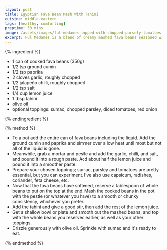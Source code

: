 ```yaml
---
layout: post
title: Egyptian Fava Bean Mash With Tahini
cuisine: middle-eastern
tags: [healthy, comforting]
preptime: 30 mins
image: /assets/images/ful-medames-topped-with-chopped-parsely-tomatoes-radishes-sumac-olive-oil.webp
excerpt: Ful Medames is a blend of creamy mashed fava beans seasoned with aromatic spices, topped with fresh ingredients. Great for breakfast, lunch or dinner.
---
```


{% ingredient %}

- 1 can of cooked fava beans (350g)
- 1/2 tsp ground cumin
- 1/2 tsp paprika
- 2 cloves garlic, roughly chopped
- 1/2 jalapeño chilli, roughly chopped
- 1/2 tsp salt
- 1/4 cup lemon juice
- 1 tbsp tahini
- olive oil
- optional toppings: sumac, chopped parsley, diced tomatoes, red onion

{% endingredient %}

{% method %}

- To a pot add the entire can of fava beans including the liquid. Add the ground cumin and paprika and simmer over a low heat until most but not all of the liquid is gone.
- Meanwhile, grab a mortar and pestle and add the garlic, chilli, and salt, and pound it into a rough paste. Add about half the lemon juice and pound it into a smoother paste.
- Prepare your chosen toppings; sumac, parsley and tomatoes are pretty essential, but you can experiment. I've also use capsicum, radishes, coriander, feta cheese, etc.
- Now that the fava beans have softened, reserve a tablespoon of whole beans to put on the top at the end. Mash the cooked beans in the pot with the pestle (or whatever you have) to a smooth or chunky consistency, whichever you prefer.
- Add the tahini and give a good stir, then add the rest of the lemon juice.
- Get a shallow bowl or plate and smooth out the mashed beans, and top with the whole beans you reserved earlier, as well as your other toppings.
- Drizzle generously with olive oil. Sprinkle with sumac and it's ready to eat.

{% endmethod %}